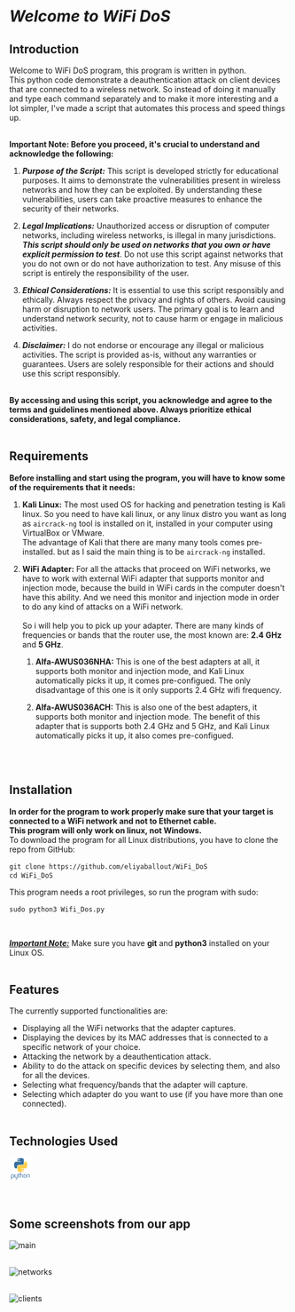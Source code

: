 # ***Welcome to WiFi DoS***



## Introduction

Welcome to WiFi DoS program, this program is written in python. <br>
This python code demonstrate a deauthentication attack on client devices that are connected to a wireless network. So instead of doing it manually and type each command separately and to make it more interesting and a lot simpler, I've made a script that automates this process and speed things up. <br><br>


**Important Note: Before you proceed, it's crucial to understand and acknowledge the following:**

1. ***Purpose of the Script:*** This script is developed strictly for educational purposes. It aims to demonstrate the vulnerabilities present in wireless networks and how they can be exploited. By understanding these vulnerabilities, users can take proactive measures to enhance the security of their networks.
   
2. ***Legal Implications:*** Unauthorized access or disruption of computer networks, including wireless networks, is illegal in many jurisdictions. ***This script should only be used on networks that you own or have explicit permission to test***. Do not use this script against networks that you do not own or do not have authorization to test. Any misuse of this script is entirely the responsibility of the user.

3. ***Ethical Considerations:*** It is essential to use this script responsibly and ethically. Always respect the privacy and rights of others. Avoid causing harm or disruption to network users. The primary goal is to learn and understand network security, not to cause harm or engage in malicious activities.

4. ***Disclaimer:*** I do not endorse or encourage any illegal or malicious activities. The script is provided as-is, without any warranties or guarantees. Users are solely responsible for their actions and should use this script responsibly. <br><br>


**By accessing and using this script, you acknowledge and agree to the terms and guidelines mentioned above. Always prioritize ethical considerations, safety, and legal compliance.**
<br><br>




## Requirements

**Before installing and start using the program, you will have to know some of the requirements that it needs:**

1. **Kali Linux:** The most used OS for hacking and penetration testing is Kali linux. So you need to have kali linux, or any linux distro you want as long as `aircrack-ng` tool is installed on it, installed in your computer using VirtualBox or VMware. <br>
The advantage of Kali that there are many many tools comes pre-installed. but as I said the main thing is to be `aircrack-ng` installed.


2. **WiFi Adapter:** For all the attacks that proceed on WiFi networks, we have to work with external WiFi adapter that supports monitor and injection mode, because the build in WiFi cards in the computer doesn't have this ability. And we need this monitor and injection mode in order to do any kind of attacks on a WiFi network. <br><br>
So i will help you to pick up your adapter. There are many kinds of frequencies or bands that the router use, the most known are: **2.4 GHz** and **5 GHz**.
   1. **Alfa-AWUS036NHA:** This is one of the best adapters at all, it supports both monitor and injection mode, and Kali Linux automatically picks it up, it comes pre-configued. The only disadvantage of this one is it only supports 2.4 GHz wifi frequency.
   
   2. **Alfa-AWUS036ACH:** This is also one of the best adapters, it supports both monitor and injection mode. The benefit of this adapter that is supports both 2.4 GHz and 5 GHz, and Kali Linux automatically picks it up, it also comes pre-configued.

<br><br>




## Installation

**In order for the program to work properly make sure that your target is connected to a WiFi network and not to Ethernet cable.** <br>
**This program will only work on linux, not Windows.** <br>
To download the program for all Linux distributions, you have to clone the repo from GitHub:
```
git clone https://github.com/eliyaballout/WiFi_DoS
cd WiFi_DoS
```

This program needs a root privileges, so run the program with sudo:
```
sudo python3 Wifi_Dos.py
```
<br>

<u>***Important Note:***</u> Make sure you have **git** and **python3** installed on your Linux OS.
<br><br>




## Features

The currently supported functionalities are:

* Displaying all the WiFi networks that the adapter captures.
* Displaying the devices by its MAC addresses that is connected to a specific network of your choice.
* Attacking the network by a deauthentication attack.
* Ability to do the attack on specific devices by selecting them, and also for all the devices.
* Selecting what frequency/bands that the adapter will capture.
* Selecting which adapter do you want to use (if you have more than one connected).
<br><br>




## Technologies Used
<img src="https://github.com/devicons/devicon/blob/master/icons/python/python-original-wordmark.svg" title="python" alt="python" width="40" height="40"/>&nbsp;
<br><br><br>




## Some screenshots from our app

![main](https://github.com/eliyaballout/WiFi_DoS/assets/94072460/e4bc2b79-557c-4b97-9032-fe63f1243e8b) <br><br>

![networks](https://github.com/eliyaballout/WiFi_DoS/assets/94072460/da4b6028-8ee7-43de-8a06-0d9a4db8c978) <br><br>

![clients](https://github.com/eliyaballout/WiFi_DoS/assets/94072460/ca23ecd0-6b26-4df3-b89e-0dbb864492f1) <br>
